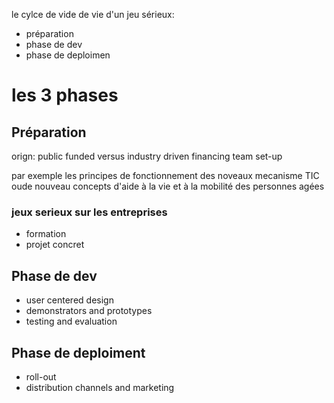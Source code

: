 le cylce de vide de vie d'un jeu sérieux:

- préparation
- phase de dev
- phase de deploimen

# les 3 phases

## Préparation

orign: public funded versus industry driven
financing
team set-up

par exemple les principes de fonctionnement des noveaux mecanisme TIC oude nouveau concepts d'aide à la vie et à la mobilité des personnes agées

### jeux serieux sur les entreprises

- formation
- projet concret



## Phase de dev

- user centered design
- demonstrators and prototypes
- testing and evaluation

## Phase de deploiment

- roll-out
- distribution channels and marketing